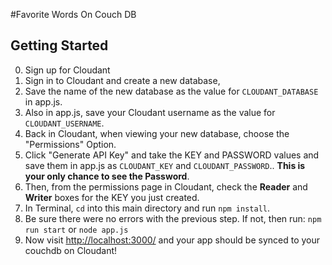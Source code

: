 #Favorite Words On Couch DB

## Getting Started

0. Sign up for Cloudant
1. Sign in to Cloudant and create a new database, 
2. Save the name of the new database as the value for `CLOUDANT_DATABASE` in app.js.
3. Also in app.js, save your Cloudant username as the value for `CLOUDANT_USERNAME`.
4. Back in Cloudant, when viewing your new database, choose the "Permissions" Option.
5. Click "Generate API Key" and take the KEY and PASSWORD values and save them in app.js as `CLOUDANT_KEY` and `CLOUDANT_PASSWORD`.. **This is your only chance to see the Password**.
6. Then, from the permissions page in Cloudant, check the **Reader** and **Writer** boxes for the KEY you just created.
7. In Terminal, `cd` into this main directory and run `npm install`.
8. Be sure there were no errors with the previous step. If not, then run: `npm run start` or `node app.js`
9. Now visit [http://localhost:3000/](http://localhost:3000/) and your app should be synced to your couchdb on Cloudant!